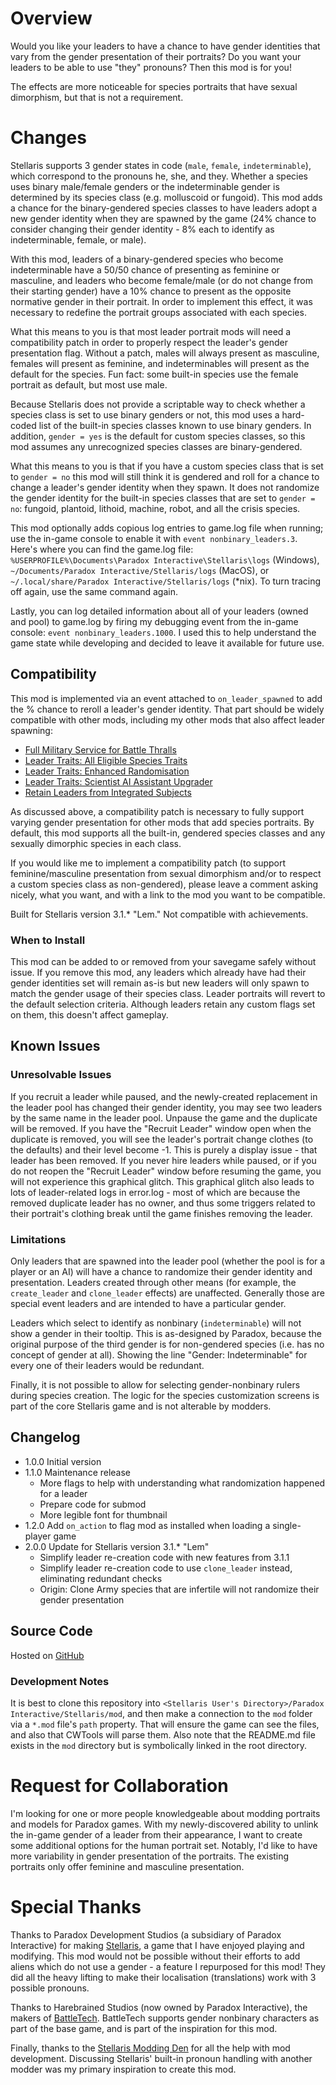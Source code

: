 # Overview

Would you like your leaders to have a chance to have gender identities that vary from the gender presentation of their portraits?  Do you want your leaders to be able to use "they" pronouns?  Then this mod is for you!

The effects are more noticeable for species portraits that have sexual dimorphism, but that is not a requirement.

# Changes

Stellaris supports 3 gender states in code (`male`, `female`, `indeterminable`), which correspond to the pronouns he, she, and they.  Whether a species uses binary male/female genders or the indeterminable gender is determined by its species class (e.g. molluscoid or fungoid).  This mod adds a chance for the binary-gendered species classes to have leaders adopt a new gender identity when they are spawned by the game (24% chance to consider changing their gender identity - 8% each to identify as indeterminable, female, or male).

With this mod, leaders of a binary-gendered species who become indeterminable have a 50/50 chance of presenting as feminine or masculine, and leaders who become female/male (or do not change from their starting gender) have a 10% chance to present as the opposite normative gender in their portrait.  In order to implement this effect, it was necessary to redefine the portrait groups associated with each species.

What this means to you is that most leader portrait mods will need a compatibility patch in order to properly respect the leader's gender presentation flag.  Without a patch, males will always present as masculine, females will present as feminine, and indeterminables will present as the default for the species.  Fun fact: some built-in species use the female portrait as default, but most use male.

Because Stellaris does not provide a scriptable way to check whether a species class is set to use binary genders or not, this mod uses a hard-coded list of the built-in species classes known to use binary genders.  In addition, `gender = yes` is the default for custom species classes, so this mod assumes any unrecognized species classes are binary-gendered.

What this means to you is that if you have a custom species class that is set to `gender = no` this mod will still think it is gendered and roll for a chance to change a leader's gender identity when they spawn.  It does not randomize the gender identity for the built-in species classes that are set to `gender = no`: fungoid, plantoid, lithoid, machine, robot, and all the crisis species.

This mod optionally adds copious log entries to game.log file when running; use the in-game console to enable it with `event nonbinary_leaders.3`.  Here's where you can find the game.log file: `%USERPROFILE%\Documents\Paradox Interactive\Stellaris\logs` (Windows), `~/Documents/Paradox Interactive/Stellaris/logs` (MacOS), or `~/.local/share/Paradox Interactive/Stellaris/logs` (*nix).  To turn tracing off again, use the same command again.

Lastly, you can log detailed information about all of your leaders (owned and pool) to game.log by firing my debugging event from the in-game console: `event nonbinary_leaders.1000`.  I used this to help understand the game state while developing and decided to leave it available for future use.

## Compatibility

This mod is implemented via an event attached to `on_leader_spawned` to add the % chance to reroll a leader's gender identity.  That part should be widely compatible with other mods, including my other mods that also affect leader spawning:

* [Full Military Service for Battle Thralls](https://steamcommunity.com/sharedfiles/filedetails/?id=2496357447)
* [Leader Traits: All Eligible Species Traits](https://steamcommunity.com/sharedfiles/filedetails/?id=2499031295)
* [Leader Traits: Enhanced Randomisation](https://steamcommunity.com/sharedfiles/filedetails/?id=2553806265)
* [Leader Traits: Scientist AI Assistant Upgrader](https://steamcommunity.com/sharedfiles/filedetails/?id=2498166286)
* [Retain Leaders from Integrated Subjects](https://steamcommunity.com/sharedfiles/filedetails/?id=2553818684)

As discussed above, a compatibility patch is necessary to fully support varying gender presentation for other mods that add species portraits.  By default, this mod supports all the built-in, gendered species classes and any sexually dimorphic species in each class.

If you would like me to implement a compatibility patch (to support feminine/masculine presentation from sexual dimorphism and/or to respect a custom species class as non-gendered), please leave a comment asking nicely, what you want, and with a link to the mod you want to be compatible.

Built for Stellaris version 3.1.* "Lem."  Not compatible with achievements.

### When to Install

This mod can be added to or removed from your savegame safely without issue.  If you remove this mod, any leaders which already have had their gender identities set will remain as-is but new leaders will only spawn to match the gender usage of their species class.  Leader portraits will revert to the default selection criteria.  Although leaders retain any custom flags set on them, this doesn't affect gameplay.

## Known Issues

### Unresolvable Issues

If you recruit a leader while paused, and the newly-created replacement in the leader pool has changed their gender identity, you may see two leaders by the same name in the leader pool.  Unpause the game and the duplicate will be removed.  If you have the "Recruit Leader" window open when the duplicate is removed, you will see the leader's portrait change clothes (to the defaults) and their level become -1.  This is purely a display issue - that leader has been removed.  If you never hire leaders while paused, or if you do not reopen the "Recruit Leader" window before resuming the game, you will not experience this graphical glitch.  This graphical glitch also leads to lots of leader-related logs in error.log - most of which are because the removed duplicate leader has no owner, and thus some triggers related to their portrait's clothing break until the game finishes removing the leader.

### Limitations

Only leaders that are spawned into the leader pool (whether the pool is for a player or an AI) will have a chance to randomize their gender identity and presentation.  Leaders created through other means (for example, the `create_leader` and `clone_leader` effects) are unaffected.  Generally those are special event leaders and are intended to have a particular gender.

Leaders which select to identify as nonbinary (`indeterminable`) will not show a gender in their tooltip.  This is as-designed by Paradox, because the original purpose of the third gender is for non-gendered species (i.e. has no concept of gender at all).  Showing the line "Gender: Indeterminable" for every one of their leaders would be redundant.

Finally, it is not possible to allow for selecting gender-nonbinary rulers during species creation.  The logic for the species customization screens is part of the core Stellaris game and is not alterable by modders.

## Changelog

* 1.0.0 Initial version
* 1.1.0 Maintenance release
	* More flags to help with understanding what randomization happened for a leader
	* Prepare code for submod
	* More legible font for thumbnail
* 1.2.0 Add `on_action` to flag mod as installed when loading a single-player game
* 2.0.0 Update for Stellaris version 3.1.* "Lem"
    * Simplify leader re-creation code with new features from 3.1.1
    * Simplify leader re-creation code to use `clone_leader` instead, eliminating redundant checks
    * Origin: Clone Army species that are infertile will not randomize their gender presentation

## Source Code

Hosted on [GitHub](https://github.com/corsairmarks/nonbinary_leaders)

### Development Notes

It is best to clone this repository into `<Stellaris User's Directory>/Paradox Interactive/Stellaris/mod`, and then make a connection to the `mod` folder via a `*.mod` file's `path` property.  That will ensure the game can see the files, and also that CWTools will parse them.  Also note that the README.md file exists in the `mod` directory but is symbolically linked in the root directory.

# Request for Collaboration

I'm looking for one or more people knowledgeable about modding portraits and models for Paradox games.  With my newly-discovered ability to unlink the in-game gender of a leader from their appearance, I want to create some additional options for the human portrait set.  Notably, I'd like to have more variability in gender presentation of the portraits.  The existing portraits only offer feminine and masculine presentation.

# Special Thanks

Thanks to Paradox Development Studios (a subsidiary of Paradox Interactive) for making [Stellaris](https://store.steampowered.com/app/281990/Stellaris/), a game that I have enjoyed playing and modifying.  This mod would not be possible without their efforts to add aliens which do not use a gender - a feature I repurposed for this mod!  They did all the heavy lifting to make their localisation (translations) work with 3 possible pronouns.

Thanks to Harebrained Studios (now owned by Paradox Interactive), the makers of [BattleTech](https://store.steampowered.com/app/637090/BATTLETECH/).  BattleTech supports gender nonbinary characters as part of the base game, and is part of the inspiration for this mod.

Finally, thanks to the [Stellaris Modding Den](https://discord.gg/bHVez2C) for all the help with mod development.  Discussing Stellaris' built-in pronoun handling with another modder was my primary inspiration to create this mod.